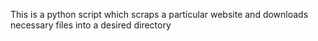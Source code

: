This is a python script which scraps a particular website and downloads necessary files into a desired directory
